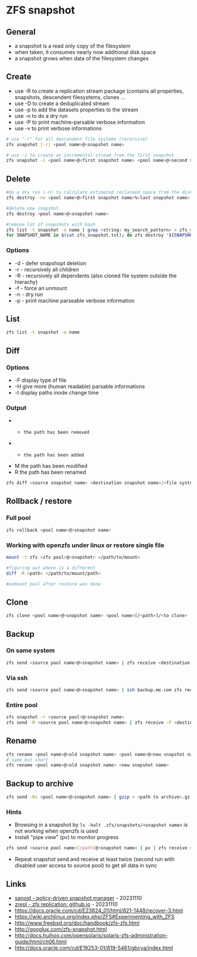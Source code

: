 # ZFS snapshot

## General

* a snapshot is a read only copy of the filesystem
* when taken, it consumes nearly now additional disk space
* a snapshot grows when data of the filesystem changes

## Create

* use -R to create a replication stream package (contains all properties, snapshots, descendent filesystems, clones ...
* use -D to create a deduplicated stream
* use -p to add the datasets properties to the stream
* use -n to do a dry run
* use -P to print machine-parsable verbose information
* use -v to print verbose informations

```bash
# use "-r" for all descendent file systems (recursive)
zfs snapshot [-r] <pool name>@<snapshot name>

# use -i to create an incremental stream from the first snapshot
zfs snapshot -i <pool name>@<first snapshot name> <pool name>@<second snapshot name>
```

## Delete

```bash
#do a dry run (-n) to calculate estimated reclaimed space from the disk
zfs destroy -nv <pool name>@<first snapshot name>%<last snapshot name>

#delete one snapshot
zfs destroy <pool name>@<snapshot name>

#remove lot of snapshots with bash
zfs list -t snapshot -o name | grep <string: my_search_pattern> > zfs_snapshot.txt
for SNAPSHOT_NAME in $(cat zfs_snapshot.txt); do zfs destroy "${SNAPSHOT_NAME}"; done
```

### Options

* -d    -   defer snapshopt deletion
* -r    -   recursively all children
* -R    -   recursively all dependents (also cloned file system outside the hierachy)
* -f    -   force an unmount 
* -n    -   dry run
* -p    -   print machine parseable verbose information

## List

```bash
zfs list -t snapshot -o name
```

## Diff

### Options

* -F    display type of file
* -H    give more (human readable) parsable informations
* -t    display paths inode change time

### Output

* -     the path has been removed
* +     the path has been added
* M     the path has been modified
* R     the path has been renamed

```bash
zfs diff <source snapshot name> <destination snapshot name>|<file system>
```

## Rollback / restore

### Full pool

```bash
zfs rollback <pool name>@<snapshot name>
```

### Working with openzfs under linux or restore single file

```bash
mount -t zfs <zfs pool>@<snapshot> </path/to/mount>

#figuring out where is a different
diff -R <path> </path/to/mount/path>

#unmount pool after restore was done
```

## Clone

```bash
zfs clone <pool name>@<snapshot name> <pool name>[/<path>]/<to clone>
```

## Backup

### On same system

```bash
zfs send <source pool name>@<snapshot name> | zfs receive <destination pool name>
```

### Via ssh

```bash
zfs send <source pool name>@<snapshot name> | ssh backup.me.com zfs recv <destination pool name>[/path]
```

### Entire pool

```bash
zfs snapshot -r <source pool>@<snapshot name>
zfs send -R <source pool name>@<snapshot name> | zfs receive -F <destination pool name>
```

## Rename

```bash
zfs rename <pool name>@<old snapshot name> <pool name>@<new snapshot name>
# same but short
zfs rename <pool name>@<old snapshot name> <new snapshot name>
```

## Backup to archive

```bash
zfs send -Rv <pool name>@<snapshot name> | gzip > <path to archive>.gz
```

### Hints

* Browsing in a snapshot by `ls -halt .zfs/snapshots/<snapshot name>` is not working when openzfs is used
* Install "pipe view" (pv) to monitor progress

```bash
zfs send <source pool name>[/path]@<snapshot name> | pv | zfs receive <destination pool name[/path]>
```

* Repeat snapshot send and receive at least twice (second run with disabled user access to source pool) to get all data in sync

## Links

* [sanoid - policy-driven snapshot manager](https://github.com/jimsalterjrs/sanoid) - 20231110
* [zrepl - zfs replication: github.io](https://zrepl.github.io/) - 20231110
* https://docs.oracle.com/cd/E23824_01/html/821-1448/recover-3.html
* https://wiki.archlinux.org/index.php/ZFS#Experimenting_with_ZFS
* http://www.freebsd.org/doc/handbook/zfs-zfs.html
* http://googlux.com/zfs-snapshot.html
* http://docs.huihoo.com/opensolaris/solaris-zfs-administration-guide/html/ch06.html
* http://docs.oracle.com/cd/E19253-01/819-5461/gbcya/index.html
